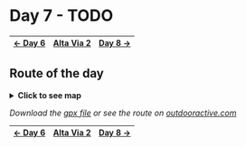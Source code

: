 # Day 7 - TODO

|[← Day 6](../day6)|[Alta Via 2](../)|[Day 8 →](../day8)|
|:-|:-:|-:|

## Route of the day

<details>
<summary><strong>Click to see map</strong></summary>
<img src="../img/26-0000-map.png">
</details>

*Download the [gpx file](../gpx/av2-day7.gpx) or see the route on
[outdooractive.com](https://www.outdooractive.com/en/route/hiking-trail/san-martino-di-castrozza-primiero-vanoi/-2025-alta-via-2-day-7/325542923/?share=%7E3zdmdrba%244ossqbdf)*

|[← Day 6](../day6)|[Alta Via 2](../)|[Day 8 →](../day8)|
|:-|:-:|-:|
